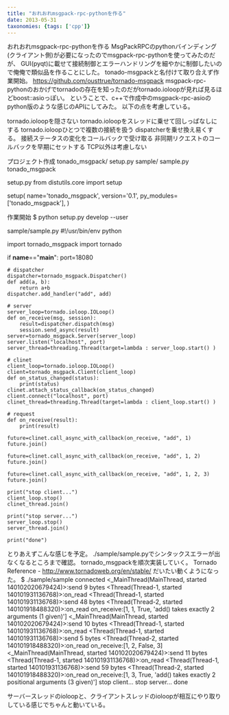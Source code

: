 ```yaml
---
title: "おれおれmsgpack-rpc-pythonを作る"
date: 2013-05-31
taxonomies: {tags: ['cpp']}
---
```


おれおれmsgpack-rpc-pythonを作る
MsgPackRPCのpythonバインディング(クライアント側)が必要になったのでmsgpack-rpc-pythonを使ってみたのだが、
GUI(pyqt)に載せて接続制御とエラーハンドリングを細やかに制御したいので俺俺で類似品を作ることにした。
tonado-msgpackと名付けて取り合えず作業開始。
https://github.com/ousttrue/tornado-msgpack
msgpack-rpc-pythonのおかげでtornadoの存在を知ったのだがtornado.ioloopが見れば見るほどboost::asioっぽい。
ということで、c++で作成中のmsgpack-rpc-asioのpython版のような感じのAPIにしてみた。
以下の点を考慮している。

tornado.ioloopを隠さない
tornado.ioloopをスレッドに乗せて回しっぱなしにする
tornado.ioloopひとつで複数の接続を扱う
dispatcherを乗せ換え易くする。
接続ステータスの変化をコールバックで受け取る
非同期リクエストのコールバックを早期にセットする
TCP以外は考慮しない

プロジェクト作成
tonado_msgpack/
    setup.py
    sample/
        sample.py
    tonado_msgpack

setup.py
from distutils.core import setup

setup(
    name='tonado_msgpack',
    version='0.1',
    py_modules=['tonado_msgpack'],
    )

作業開始
$ python setup.py develop --user

sample/sample.py
#!/usr/bin/env python

import tornado_msgpack
import tornado

if __name__=="__main__":
    port=18080

    # dispatcher
    dispatcher=tornado_msgpack.Dispatcher()
    def add(a, b):
        return a+b
    dispatcher.add_handler("add", add)

    # server
    server_loop=tornado.ioloop.IOLoop()
    def on_receive(msg, session):
        result=dispatcher.dispatch(msg)
        session.send_async(result)
    server=tornado_msgpack.Server(server_loop)
    server.listen("localhost", port)
    server_thread=threading.Thread(target=lambda : server_loop.start() )

    # clinet
    client_loop=tornado.ioloop.IOLoop()
    client=tornado_msgpack.Client(client_loop)
    def on_status_changed(status):
        print(status)
    clinet.attach_status_callback(on_status_changed)
    client.connect("localhost", port)
    clinet_thread=threading.Thread(target=lambda : client_loop.start() )

    # request
    def on_receive(result):
        print(result)

    future=clinet.call_async_with_callback(on_receive, "add", 1)
    future.join()

    future=clinet.call_async_with_callback(on_receive, "add", 1, 2)
    future.join()

    future=clinet.call_async_with_callback(on_receive, "add", 1, 2, 3)
    future.join()

    print("stop client...")
    client_loop.stop()
    clinet_thread.join()

    print("stop server...")
    server_loop.stop()
    server_thread.join()

    print("done")

とりあえずこんな感じを予定。
./sample/sample.pyでシンタックスエラーが出なくなるところまで確認。
tornado_msgpackを順次実装していく。
Tornado Reference - http://www.tornadoweb.org/en/stable/
だいたい動くようになった。
$ ./sample/sample
connected
<_MainThread(MainThread, started 140102020679424)>:send 9 bytes
<Thread(Thread-1, started 140101931136768)>:on_read
<Thread(Thread-1, started 140101931136768)>:send 48 bytes
<Thread(Thread-2, started 140101918488320)>:on_read
on_receive:[1, 1, True, 'add() takes exactly 2 arguments (1 given)']
<_MainThread(MainThread, started 140102020679424)>:send 10 bytes
<Thread(Thread-1, started 140101931136768)>:on_read
<Thread(Thread-1, started 140101931136768)>:send 5 bytes
<Thread(Thread-2, started 140101918488320)>:on_read
on_receive:[1, 2, False, 3]
<_MainThread(MainThread, started 140102020679424)>:send 11 bytes
<Thread(Thread-1, started 140101931136768)>:on_read
<Thread(Thread-1, started 140101931136768)>:send 59 bytes
<Thread(Thread-2, started 140101918488320)>:on_read
on_receive:[1, 3, True, 'add() takes exactly 2 positional arguments (3 given)']
stop client...
stop server...
done

サーバースレッドのioloopと、クライアントスレッドのioloopが相互にやり取りしている感じでちゃんと動いている。

